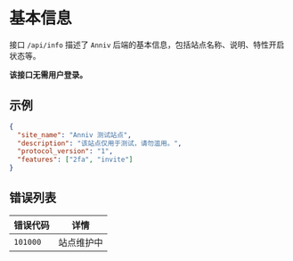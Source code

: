 # 基本信息

接口 `/api/info` 描述了 `Anniv` 后端的基本信息，包括站点名称、说明、特性开启状态等。

**该接口无需用户登录。**

## 示例

```json
{
  "site_name": "Anniv 测试站点",
  "description": "该站点仅用于测试，请勿滥用。",
  "protocol_version": "1",
  "features": ["2fa", "invite"]
}
```

## 错误列表

| 错误代码 | 详情       |
| -------- | ---------- |
| `101000` | 站点维护中 |
